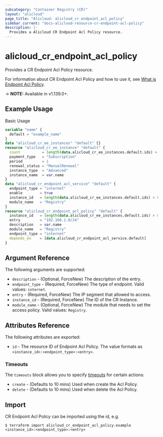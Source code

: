 ```yaml
---
subcategory: "Container Registry (CR)"
layout: "alicloud"
page_title: "Alicloud: alicloud_cr_endpoint_acl_policy"
sidebar_current: "docs-alicloud-resource-cr-endpoint-acl-policy"
description: |-
  Provides a Alicloud CR Endpoint Acl Policy resource.
---
```


# alicloud\_cr\_endpoint\_acl\_policy

Provides a CR Endpoint Acl Policy resource.

For information about CR Endpoint Acl Policy and how to use it, see [What is Endpoint Acl Policy](https://www.alibabacloud.com/help/doc-detail/145275.htm).

-> **NOTE:** Available in v1.139.0+.

## Example Usage

Basic Usage

```terraform
variable "name" {
  default = "example_name"
}
data "alicloud_cr_ee_instances" "default" {}
resource "alicloud_cr_ee_instance" "default" {
  count          = length(data.alicloud_cr_ee_instances.default.ids) > 0 ? 0 : 1
  payment_type   = "Subscription"
  period         = 1
  renewal_status = "ManualRenewal"
  instance_type  = "Advanced"
  instance_name  = var.name
}
data "alicloud_cr_endpoint_acl_service" "default" {
  endpoint_type = "internet"
  enable        = true
  instance_id   = length(data.alicloud_cr_ee_instances.default.ids) > 0 ? data.alicloud_cr_ee_instances.default.ids[0] : concat(alicloud_cr_ee_instance.default.*.id, [""])[0]
  module_name   = "Registry"
}
resource "alicloud_cr_endpoint_acl_policy" "default" {
  instance_id   = length(data.alicloud_cr_ee_instances.default.ids) > 0 ? data.alicloud_cr_ee_instances.default.ids[0] : concat(alicloud_cr_ee_instance.default.*.id, [""])[0]
  entry         = "192.168.1.0/24"
  description   = var.name
  module_name   = "Registry"
  endpoint_type = "internet"
  depends_on    = [data.alicloud_cr_endpoint_acl_service.default]
}
```

## Argument Reference

The following arguments are supported:

* `description` - (Optional, ForceNew) The description of the entry.
* `endpoint_type` - (Required, ForceNew) The type of endpoint. Valid values: `internet`.
* `entry` - (Required, ForceNew) The IP segment that allowed to access.
* `instance_id` - (Required, ForceNew) The ID of the CR Instance.
* `module_name` - (Optional, ForceNew) The module that needs to set the access policy. Valid values: `Registry`.

## Attributes Reference

The following attributes are exported:

* `id` - The resource ID of Endpoint Acl Policy. The value formats as `<instance_id>:<endpoint_type>:<entry>`.

### Timeouts

The `timeouts` block allows you to specify [timeouts](https://www.terraform.io/docs/configuration-0-11/resources.html#timeouts) for certain actions:

* `create` - (Defaults to 10 mins) Used when create the Acl Policy.
* `delete` - (Defaults to 10 mins) Used when delete the Acl Policy.

## Import

CR Endpoint Acl Policy can be imported using the id, e.g.

```shell
$ terraform import alicloud_cr_endpoint_acl_policy.example <instance_id>:<endpoint_type>:<entry>
```
